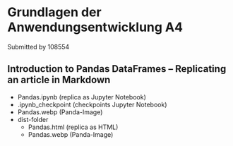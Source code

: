 # Grundlagen der Anwendungsentwicklung A4 
Submitted by 108554  
## Introduction to Pandas DataFrames – Replicating an article in Markdown
- Pandas.ipynb (replica as Jupyter Notebook)
- .ipynb_checkpoint (checkpoints Jupyter Notebook)
- Pandas.webp (Panda-Image)
- dist-folder
    - Pandas.html (replica as HTML)
    - Pandas.webp (Panda-Image)
